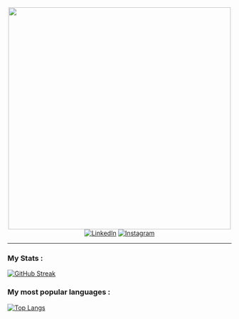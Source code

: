 <div id = "header" align = "center">
  <img src = "https://media.giphy.com/media/3o7aCZi4OA1WRIenZK/giphy.gif" width = "500"/>
  <div id="badges">
 <a href="https://www.linkedin.com/in/itsassha/" target="_blank"><img src="https://img.shields.io/badge/LinkedIn-%230077B5.svg?&style=flat-square&logo=linkedin&logoColor=white" alt="LinkedIn"></a>
<a href="https://www.instagram.com/twilighttripwalk/" target="_blank"><img src="https://img.shields.io/badge/Instagram-%23E4405F.svg?&style=flat-square&logo=instagram&logoColor=white" alt="Instagram"></a>
</div>
</div>

---
### My Stats :
[![GitHub Streak](http://github-readme-streak-stats.herokuapp.com?user=itsassha&theme=dark&hide_border=true&border_radius=5&date_format=j%20M%5B%20Y%5D&background=FFFFFF00)](https://git.io/streak-stats)
### My most popular languages :
[![Top Langs](https://github-readme-stats.vercel.app/api/top-langs/?username=itsassha&layout=compact&theme=midnight-purple&)](https://github.com/anuraghazra/github-readme-stats)
